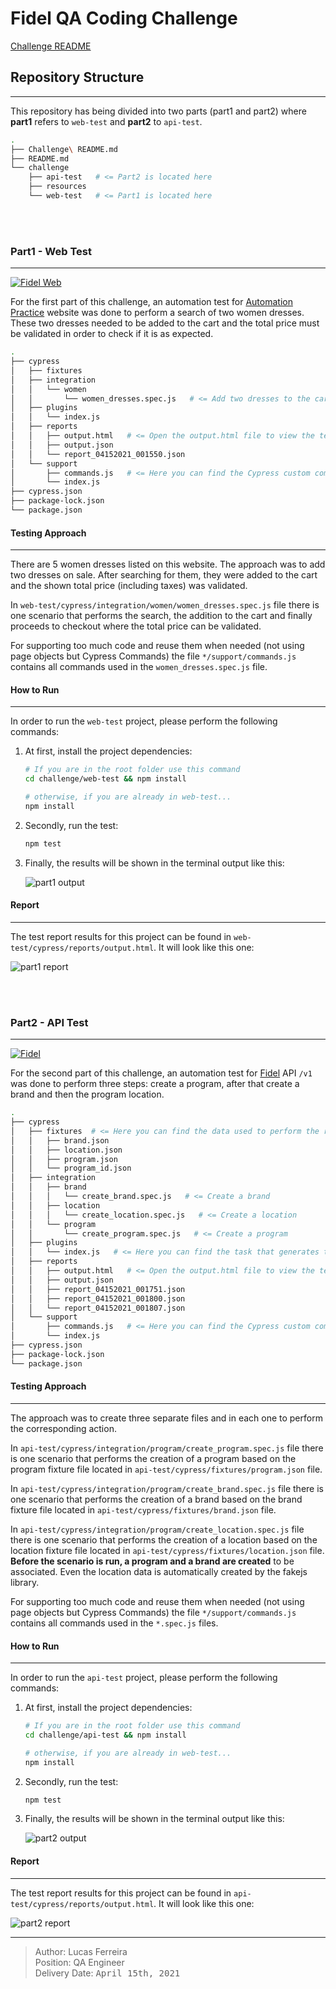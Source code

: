 # Fidel QA Coding Challenge

[Challenge README](Challenge%20README.md)

## Repository Structure
---

This repository has being divided into two parts (part1 and part2) where **part1** refers to `web-test` and **part2** to `api-test`.

```bash
.
├── Challenge\ README.md
├── README.md
└── challenge
    ├── api-test   # <= Part2 is located here
    ├── resources
    └── web-test   # <= Part1 is located here
```

<br/><br/>

### Part1 - Web Test
---

[![Fidel Web](https://img.shields.io/endpoint?url=https://dashboard.cypress.io/badge/detailed/yuub3m&style=flat&logo=cypress)](https://dashboard.cypress.io/projects/yuub3m/runs)

For the first part of this challenge, an automation test for [Automation Practice](http://automationpractice.com/index.php) website was done to perform a search of two women dresses. These two dresses needed to be added to the cart and the total price must be validated in order to check if it is as expected.

```bash
.
├── cypress
│   ├── fixtures
│   ├── integration
│   │   └── women
│   │       └── women_dresses.spec.js   # <= Add two dresses to the cart
│   ├── plugins
│   │   └── index.js
│   ├── reports
│   │   ├── output.html   # <= Open the output.html file to view the test report results
│   │   ├── output.json
│   │   └── report_04152021_001550.json
│   └── support
│       ├── commands.js   # <= Here you can find the Cypress custom commands
│       └── index.js
├── cypress.json
├── package-lock.json
└── package.json
```

#### Testing Approach
---

There are 5 women dresses listed on this website. The approach was to add two dresses on sale. After searching for them, they were added to the cart and the shown total price (including taxes) was validated.

In `web-test/cypress/integration/women/women_dresses.spec.js` file there is one scenario that performs the search, the addition to the cart and finally proceeds to checkout where the total price can be validated.

For supporting too much code and reuse them when needed (not using page objects but Cypress Commands) the file `*/support/commands.js` contains all commands used in the `women_dresses.spec.js` file.

#### How to Run
---

In order to run the `web-test` project, please perform the following commands:

1. At first, install the project dependencies:

	```bash
	# If you are in the root folder use this command
	cd challenge/web-test && npm install

	# otherwise, if you are already in web-test...
	npm install
	```

2. Secondly, run the test:

	```bash
	npm test
	```

3. Finally, the results will be shown in the terminal output like this:

	![part1 output](challenge/resources/part1.png)

#### Report
---

The test report results for this project can be found in `web-test/cypress/reports/output.html`. It will look like this one:

![part1 report](challenge/resources/part1_report.png)

<br/><br/>

### Part2 - API Test
---

[![Fidel](https://img.shields.io/endpoint?url=https://dashboard.cypress.io/badge/detailed/194kbc&style=flat&logo=cypress)](https://dashboard.cypress.io/projects/194kbc/runs)

For the second part of this challenge, an automation test for [Fidel](https://api.fidel.uk/v1) API `/v1` was done to perform three steps: create a program, after that create a brand and then the program location.

```bash
.
├── cypress
│   ├── fixtures  # <= Here you can find the data used to perform the requests
│   │   ├── brand.json
│   │   ├── location.json
│   │   ├── program.json
│   │   └── program_id.json
│   ├── integration
│   │   ├── brand
│   │   │   └── create_brand.spec.js   # <= Create a brand
│   │   ├── location
│   │   │   └── create_location.spec.js   # <= Create a location
│   │   └── program
│   │       └── create_program.spec.js   # <= Create a program
│   ├── plugins
│   │   └── index.js   # <= Here you can find the task that generates the fake location data
│   ├── reports
│   │   ├── output.html   # <= Open the output.html file to view the test report results
│   │   ├── output.json
│   │   ├── report_04152021_001751.json
│   │   ├── report_04152021_001800.json
│   │   └── report_04152021_001807.json
│   └── support
│       ├── commands.js   # <= Here you can find the Cypress custom commands
│       └── index.js
├── cypress.json
├── package-lock.json
└── package.json
```

#### Testing Approach
---

The approach was to create three separate files and in each one to perform the corresponding action.

In `api-test/cypress/integration/program/create_program.spec.js` file there is one scenario that performs the creation of a program based on the program fixture file located in `api-test/cypress/fixtures/program.json` file.

In `api-test/cypress/integration/program/create_brand.spec.js` file there is one scenario that performs the creation of a brand based on the brand fixture file located in `api-test/cypress/fixtures/brand.json` file.

In `api-test/cypress/integration/program/create_location.spec.js` file there is one scenario that performs the creation of a location based on the location fixture file located in `api-test/cypress/fixtures/location.json` file. **Before the scenario is run, a program and a brand are created** to be associated. Even the location data is automatically created by the fakejs library.

For supporting too much code and reuse them when needed (not using page objects but Cypress Commands) the file `*/support/commands.js` contains all commands used in the `*.spec.js` files.

#### How to Run
---

In order to run the `api-test` project, please perform the following commands:

1. At first, install the project dependencies:

	```bash
	# If you are in the root folder use this command
	cd challenge/api-test && npm install

	# otherwise, if you are already in web-test...
	npm install
	```

2. Secondly, run the test:

	```bash
	npm test
	```

3. Finally, the results will be shown in the terminal output like this:

	![part2 output](challenge/resources/part2.png)

#### Report
---

The test report results for this project can be found in `api-test/cypress/reports/output.html`. It will look like this one:

![part2 report](challenge/resources/part2_report.png)

---

>  Author: Lucas Ferreira \
Position: QA Engineer \
Delivery Date: <kbd>April 15th, 2021</kbd>
